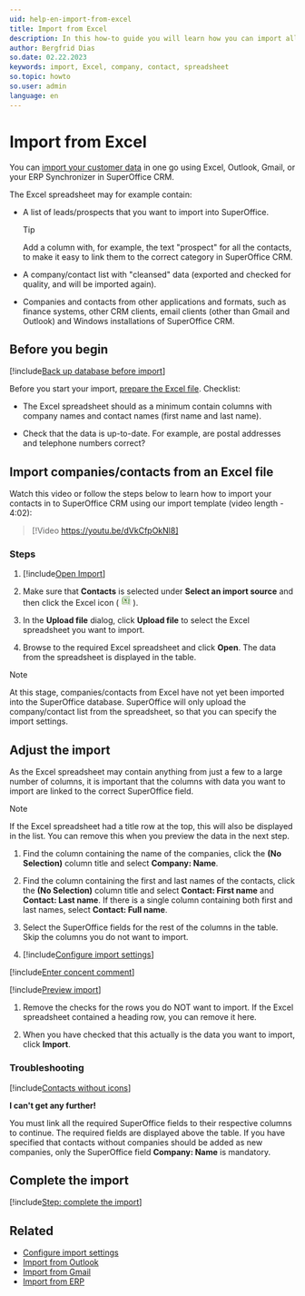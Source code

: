 ```yaml
---
uid: help-en-import-from-excel
title: Import from Excel
description: In this how-to guide you will learn how you can import all your prospect, customers and their contacts.
author: Bergfrid Dias
so.date: 02.22.2023
keywords: import, Excel, company, contact, spreadsheet
so.topic: howto
so.user: admin
language: en
---
```


# Import from Excel

You can [import your customer data][2] in one go using Excel, Outlook, Gmail, or your ERP Synchronizer in SuperOffice CRM.

The Excel spreadsheet may for example contain:

* A list of leads/prospects that you want to import into SuperOffice.

    > [!TIP]
    > Add a column with, for example, the text "prospect" for all the contacts, to make it easy to link them to the correct category in SuperOffice CRM.

* A company/contact list with "cleansed" data (exported and checked for quality, and will be imported again).

* Companies and contacts from other applications and formats, such as finance systems, other CRM clients, email clients (other than Gmail and Outlook) and Windows installations of SuperOffice CRM.

## Before you begin

[!include[Back up database before import](includes/caution-backup-before-import.md)]

Before you start your import, [prepare the Excel file][1]. Checklist:

* The Excel spreadsheet should as a minimum contain columns with company names and contact names (first name and last name).

* Check that the data is up-to-date. For example, are postal addresses and telephone numbers correct?

## Import companies/contacts from an Excel file

Watch this video or follow the steps below to learn how to import your contacts in to SuperOffice CRM using our import template (video length - 4:02):

<!-- markdownlint-disable-next-line MD034 DOCSMD007 -->
> [!Video https://youtu.be/dVkCfpOkNl8]

### Steps

1. [!include[Open Import](includes/open-import.md)]

2. Make sure that **Contacts** is selected under **Select an import source** and then click the Excel icon ( ![icon][img1] ).

3. In the **Upload file** dialog, click **Upload file** to select the Excel spreadsheet you want to import.

4. Browse to the required Excel spreadsheet and click **Open**. The data from the spreadsheet is displayed in the table.

> [!NOTE]
> At this stage, companies/contacts from Excel have not yet been imported into the SuperOffice database. SuperOffice will only upload the company/contact list from the spreadsheet, so that you can specify the import settings.

## Adjust the import

As the Excel spreadsheet may contain anything from just a few to a large number of columns, it is important that the columns with data you want to import are linked to the correct SuperOffice field.

> [!NOTE]
> If the Excel spreadsheet had a title row at the top, this will also be displayed in the list. You can remove this when you preview the data in the next step.

1. Find the column containing the name of the companies, click the **(No Selection)** column title and select **Company: Name**.

1. Find the column containing the first and last names of the contacts, click the **(No Selection)** column title and select **Contact: First name** and **Contact: Last name**. If there is a single column containing both first and last names, select **Contact: Full name**.

1. Select the SuperOffice fields for the rest of the columns in the table. Skip the columns you do not want to import.

1. [!include[Configure import settings](includes/configure-import-settings.md)]

[!include[Enter concent comment](includes/step-concent-comment.md)]

[!include[Preview import](includes/step-preview-import.md)]

1. Remove the checks for the rows you do NOT want to import. If the Excel spreadsheet contained a heading row, you can remove it here.

1. When you have checked that this actually is the data you want to import, click **Import**.

### Troubleshooting

[!include[Contacts without icons](includes/troubleshoot-import.md)]

**I can't get any further!**

You must link all the required SuperOffice fields to their respective columns to continue. The required fields are displayed above the table. If you have specified that contacts without companies should be added as new companies, only the SuperOffice field **Company: Name** is mandatory.

## Complete the import

[!include[Step: complete the import](includes/import-complete.md)]

## Related

* [Configure import settings][3]
* [Import from Outlook][4]
* [Import from Gmail][5]
* [Import from ERP][6]

<!-- Referenced links -->
[1]: create-import-file.md
[2]: index.md
[3]: configure-import-settings.md
[4]: import-from-outlook.md
[5]: import-from-gmail.md
[6]: import-from-erp.md

<!-- Referenced images -->
[img1]: ../../../../media/icons/admin/import-excel-small.bmp
